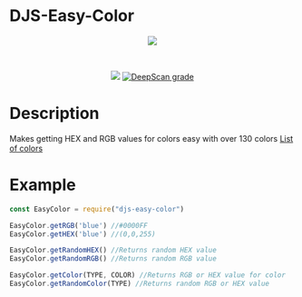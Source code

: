 # DJS-Easy-Color
<div align="center">
  <p>
<a href="https://nodei.co/npm/djs-easy-color/"><img src="https://nodei.co/npm/djs-easy-color.png">
</p>
    <br />
    <p>
<a href="https://github.com/Havoc925/DJS-Easy-Color"><img src="https://badge.fury.io/js/djs-easy-color.svg" /></a>
<a href="https://deepscan.io/dashboard#view=project&tid=10962&pid=17363&bid=395840"><img src="https://deepscan.io/api/teams/10962/projects/17363/branches/395840/badge/grade.svg" alt="DeepScan grade"></a>
  </p>
</div>

# Description
Makes getting HEX and RGB values for colors easy with over 130 colors
[List of colors](https://github.com/Havoc925/DJS-Easy-Color/blob/master/test/colors.txt) 
# Example
```javascript
const EasyColor = require("djs-easy-color")

EasyColor.getRGB('blue') //#0000FF
EasyColor.getHEX('blue') //(0,0,255)

EasyColor.getRandomHEX() //Returns random HEX value
EasyColor.getRandomRGB() //Returns random RGB value

EasyColor.getColor(TYPE, COLOR) //Returns RGB or HEX value for color
EasyColor.getRandomColor(TYPE) //Returns random RGB or HEX value

```
